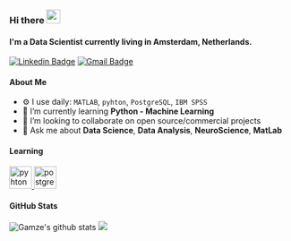### Hi there <img src="https://media.giphy.com/media/hvRJCLFzcasrR4ia7z/giphy.gif" width="25px" height="25px">

#### I'm a Data Scientist currently living in Amsterdam, Netherlands.

[![Linkedin Badge](https://img.shields.io/badge/-uralgamze-blue?style=flat-square&logo=Linkedin&logoColor=white&link=https://www.linkedin.com/in/gamze-ural-ph-d-1b724976/)](https://www.linkedin.com/in/gamze-ural-ph-d-1b724976/)
[![Gmail Badge](https://img.shields.io/badge/-uralgmz@gmail.com-c14438?style=flat-square&logo=Gmail&logoColor=white&link=mailto:uralgmz)](mailto:uralgmz@gmail.com)

#### About Me

- ⚙️ I use daily: `MATLAB`, `pyhton`, `PostgreSQL`, `IBM SPSS`
- 🌱 I’m currently learning **Python - Machine Learning**
- 👯 I’m looking to collaborate on open source/commercial projects
- 💬 Ask me about **Data Science**, **Data Analysis**, **NeuroScience**, **MatLab** 

#### Learning

<p align="left">
    <a href="https://pyhton.org" target="_blank"> <img src="https://www.vectorlogo.zone/logos/pyhtong/python-ar21.svg-icon.svg" alt="pyhton" width="40" height="40"/> </a>
    <a href="https://www.postgresql.org/" target="_blank"> <img src="https://www.vectorlogo.zone/logos/postgresql/postgresql-icon.svg" alt="postgresql" width="40" height="40"/> </a>
</p>
 
#### GitHub Stats

![Gamze's github stats](https://github-readme-stats.vercel.app/api?username=uralgamze&hide=["issues"]&show_icons=true) <img src = "https://github-readme-stats.vercel.app/api/top-langs/?username=uralsemih&layout=compact">
